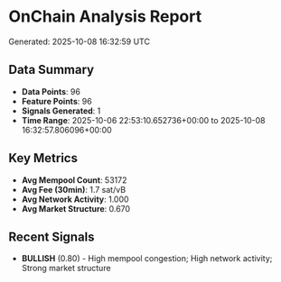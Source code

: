 # OnChain Analysis Report
Generated: 2025-10-08 16:32:59 UTC

## Data Summary
- **Data Points**: 96
- **Feature Points**: 96
- **Signals Generated**: 1
- **Time Range**: 2025-10-06 22:53:10.652736+00:00 to 2025-10-08 16:32:57.806096+00:00

## Key Metrics
- **Avg Mempool Count**: 53172
- **Avg Fee (30min)**: 1.7 sat/vB
- **Avg Network Activity**: 1.000
- **Avg Market Structure**: 0.670

## Recent Signals
- **BULLISH** (0.80) - High mempool congestion; High network activity; Strong market structure
